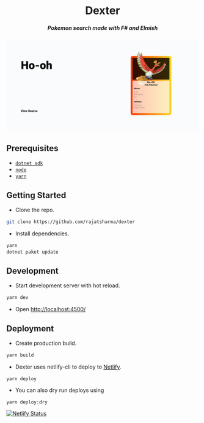 <h1 align="center">Dexter</h1>
<h5 align="center">Pokemon search made with F# and Elmish</h5>
<a href="https://github.com/rajatsharma/dexter"><img src="demo.png" alt="dexter-demo"></a>

## Prerequisites

- [`dotnet sdk`](https://dotnet.microsoft.com/download)
- [`node`](https://nodejs.org/en/)
- [`yarn`](https://yarnpkg.com/)

## Getting Started

- Clone the repo.

```sh
git clone https://github.com/rajatsharma/dexter
```

- Install dependencies.

```sh
yarn
dotnet paket update
```

## Development

- Start development server with hot reload.

```sh
yarn dev
```

- Open [http://localhost:4500/](http://localhost:4500/)

## Deployment

- Create production build.

```sh
yarn build
```

- Dexter uses netlify-cli to deploy to [Netlify](https://www.netlify.com/).

```
yarn deploy
```

- You can also dry run deploys using 

```
yarn deploy:dry
```

[![Netlify Status](https://api.netlify.com/api/v1/badges/a5f928bb-b883-4d2a-9aae-125c67fbc967/deploy-status)](https://app.netlify.com/sites/doppler/deploys)
